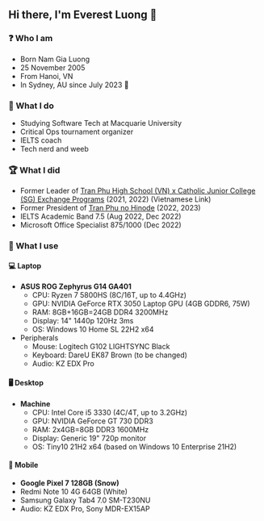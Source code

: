 ## Hi there, I'm Everest Luong 👋

### ❓ Who I am
- Born Nam Gia Luong
- 25 November 2005
- From Hanoi, VN
- In Sydney, AU since July 2023 🎉 

### 🔧 What I do
- Studying Software Tech at Macquarie University
- Critical Ops tournament organizer
- IELTS coach
- Tech nerd and weeb

### 🏆 What I did
- Former Leader of [Tran Phu High School (VN) x Catholic Junior College (SG) Exchange Programs](https://thpttranphuhk.hanoi.edu.vn/giao-luu/chuyen-tham-quan-va-giao-luu-tai-truong-catholic-junior-college-cjc-singapore/ct/1659/10788) (2021, 2022) (Vietnamese Link)
- Former President of [Tran Phu no Hinode](https://www.facebook.com/hinodetranphu) (2022, 2023)
- IELTS Academic Band 7.5 (Aug 2022, Dec 2022)
- Microsoft Office Specialist 875/1000 (Dec 2022)

### 🧭 What I use
#### 💻 Laptop
- **ASUS ROG Zephyrus G14 GA401**
	* CPU: Ryzen 7 5800HS (8C/16T, up to 4.4GHz)
	* GPU: NVIDIA GeForce RTX 3050 Laptop GPU (4GB GDDR6, 75W)
	* RAM: 8GB+16GB=24GB DDR4 3200MHz
	* Display: 14" 1440p 120Hz 3ms
	* OS: Windows 10 Home SL 22H2 x64
- Peripherals
	* Mouse: Logitech G102 LIGHTSYNC Black
	* Keyboard: DareU EK87 Brown (to be changed)
	* Audio: KZ EDX Pro
#### 🖥 Desktop
- **Machine**
    * CPU: Intel Core i5 3330 (4C/4T, up to 3.2GHz)
    * GPU: NVIDIA GeForce GT 730 DDR3
    * RAM: 2x4GB=8GB DDR3 1600MHz
    * Display: Generic 19" 720p monitor
    * OS: Tiny10 21H2 x64 (based on Windows 10 Enterprise 21H2)
#### 📱 Mobile
* **Google Pixel 7 128GB (Snow)**
* Redmi Note 10 4G 64GB (White)
* Samsung Galaxy Tab4 7.0 SM-T230NU
* Audio: KZ EDX Pro, Sony MDR-EX15AP